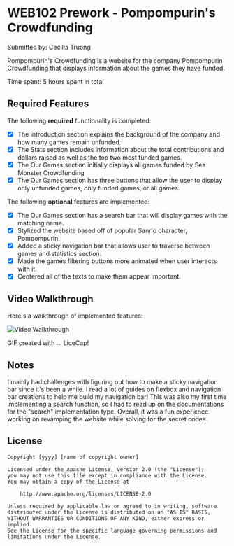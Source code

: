 # WEB102 Prework - Pompompurin's Crowdfunding

Submitted by: Cecilia Truong

Pompompurin's Crowdfunding is a website for the company Pompompurin Crowdfunding that displays information about the games they have funded.

Time spent: 5 hours spent in total

## Required Features

The following **required** functionality is completed:

* [x] The introduction section explains the background of the company and how many games remain unfunded.
* [x] The Stats section includes information about the total contributions and dollars raised as well as the top two most funded games.
* [x] The Our Games section initially displays all games funded by Sea Monster Crowdfunding
* [x] The Our Games section has three buttons that allow the user to display only unfunded games, only funded games, or all games.

The following **optional** features are implemented:

* [x] The Our Games section has a search bar that will display games with the matching name.
* [x] Stylized the website based off of popular Sanrio character, Pompompurin.
* [x] Added a sticky navigation bar that allows user to traverse between games and statistics section. 
* [x] Made the games filtering buttons more animated when user interacts with it.
* [x] Centered all of the texts to make them appear important.
## Video Walkthrough

Here's a walkthrough of implemented features:

<img src='https://github.com/ceciliatruong/web102_prework/blob/main/assets/web102prework.gif?raw=true' title='Video Walkthrough' width='' alt='Video Walkthrough' />

<!-- Replace this with whatever GIF tool you used! -->
GIF created with ...  LiceCap!
<!-- Recommended tools:
[Kap](https://getkap.co/) for macOS
[ScreenToGif](https://www.screentogif.com/) for Windows
[peek](https://github.com/phw/peek) for Linux. -->

## Notes

I mainly had challenges with figuring out how to make a sticky navigation bar since it's been a while. I read a lot of guides on flexbox
and navigation bar creations to help me build my navigation bar!
This was also my first time implementing a search function, so I had to read up on the documentations for the "search" implementation
type. Overall, it was a fun experience working on revamping the website while solving for the secret codes.

## License

    Copyright [yyyy] [name of copyright owner]

    Licensed under the Apache License, Version 2.0 (the "License");
    you may not use this file except in compliance with the License.
    You may obtain a copy of the License at

        http://www.apache.org/licenses/LICENSE-2.0

    Unless required by applicable law or agreed to in writing, software
    distributed under the License is distributed on an "AS IS" BASIS,
    WITHOUT WARRANTIES OR CONDITIONS OF ANY KIND, either express or implied.
    See the License for the specific language governing permissions and
    limitations under the License.
